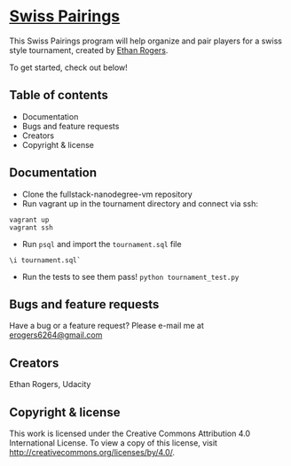# [Swiss Pairings](https://github.com/erogers6264/fullstack-nanodegree-vm)

This Swiss Pairings program will help organize and pair players for a swiss style tournament, created by [Ethan Rogers](https://github.com/erogers6264).

To get started, check out below!

## Table of contents
* Documentation
* Bugs and feature requests
* Creators
* Copyright & license

## Documentation
* Clone the fullstack-nanodegree-vm repository
* Run vagrant up in the tournament directory and connect via ssh:
```
vagrant up
vagrant ssh
```
* Run `psql` and import the `tournament.sql` file
```
\i tournament.sql`
```
* Run the tests to see them pass!
`python tournament_test.py`

## Bugs and feature requests
Have a bug or a feature request? Please e-mail me at erogers6264@gmail.com

## Creators
Ethan Rogers, Udacity

## Copyright & license
This work is licensed under the Creative Commons Attribution 4.0 International
License. To view a copy of this license, visit http://creativecommons.org/licenses/by/4.0/.
